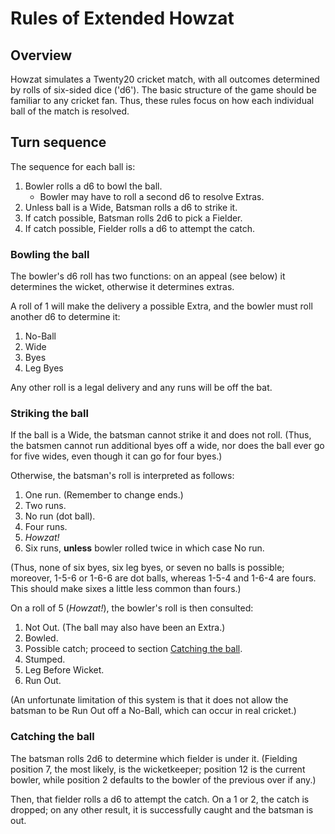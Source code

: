# Rules of Extended Howzat

## Overview

Howzat simulates a Twenty20 cricket match, with all outcomes determined by
rolls of six-sided dice ('d6').  The basic structure of the game should be
familiar to any cricket fan.  Thus, these rules focus on how each
individual ball of the match is resolved.

## Turn sequence

The sequence for each ball is:

1. Bowler rolls a d6 to bowl the ball.
   * Bowler may have to roll a second d6 to resolve Extras.
2. Unless ball is a Wide, Batsman rolls a d6 to strike it.
3. If catch possible, Batsman rolls 2d6 to pick a Fielder.
4. If catch possible, Fielder rolls a d6 to attempt the catch.

### Bowling the ball

The bowler's d6 roll has two functions: on an appeal (see below) it
determines the wicket, otherwise it determines extras.

A roll of 1 will make the delivery a possible Extra, and the bowler must
roll another d6 to determine it:

1. No-Ball
2. Wide
3. Byes
4. Leg Byes

Any other roll is a legal delivery and any runs will be off the bat.

### Striking the ball

If the ball is a Wide, the batsman cannot strike it and does not roll.
(Thus, the batsmen cannot run additional byes off a wide, nor does the
ball ever go for five wides, even though it can go for four byes.)

Otherwise, the batsman's roll is interpreted as follows:

1. One run.  (Remember to change ends.)
2. Two runs.
3. No run (dot ball).
4. Four runs.
5. _Howzat!_
6. Six runs, **unless** bowler rolled twice in which case No run.

(Thus, none of six byes, six leg byes, or seven no balls is possible;
moreover, 1-5-6 or 1-6-6 are dot balls, whereas 1-5-4 and 1-6-4 are fours.
This should make sixes a little less common than fours.)

On a roll of 5 (_Howzat!_), the bowler's roll is then consulted:

1. Not Out.  (The ball may also have been an Extra.)
2. Bowled.
3. Possible catch; proceed to section [Catching the ball](#catching-the-ball).
4. Stumped.
5. Leg Before Wicket.
6. Run Out.

(An unfortunate limitation of this system is that it does not allow the
batsman to be Run Out off a No-Ball, which can occur in real cricket.)

### Catching the ball

The batsman rolls 2d6 to determine which fielder is under it.  (Fielding
position 7, the most likely, is the wicketkeeper; position 12 is the
current bowler, while position 2 defaults to the bowler of the previous
over if any.)

Then, that fielder rolls a d6 to attempt the catch.  On a 1 or 2, the
catch is dropped; on any other result, it is successfully caught and the
batsman is out.
